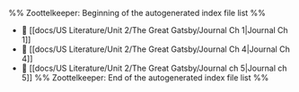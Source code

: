 %% Zoottelkeeper: Beginning of the autogenerated index file list  %%
- 📄 [[docs/US Literature/Unit 2/The Great Gatsby/Journal Ch 1|Journal Ch 1]]
- 📄 [[docs/US Literature/Unit 2/The Great Gatsby/Journal Ch 4|Journal Ch 4]]
- 📄 [[docs/US Literature/Unit 2/The Great Gatsby/Journal ch 5|Journal ch 5]]
%% Zoottelkeeper: End of the autogenerated index file list  %%

